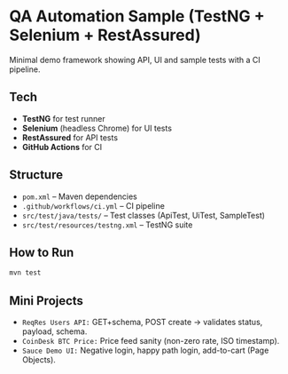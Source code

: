 # QA Automation Sample (TestNG + Selenium + RestAssured)

Minimal demo framework showing API, UI and sample tests with a CI pipeline.

## Tech
- **TestNG** for test runner
- **Selenium** (headless Chrome) for UI tests
- **RestAssured** for API tests
- **GitHub Actions** for CI

## Structure
- `pom.xml` – Maven dependencies  
- `.github/workflows/ci.yml` – CI pipeline  
- `src/test/java/tests/` – Test classes (ApiTest, UiTest, SampleTest)  
- `src/test/resources/testng.xml` – TestNG suite  

## How to Run
```bash
mvn test
```


## Mini Projects
- `ReqRes Users API:` GET+schema, POST create → validates status, payload, schema.
- `CoinDesk BTC Price:` Price feed sanity (non-zero rate, ISO timestamp).
- `Sauce Demo UI:` Negative login, happy path login, add-to-cart (Page Objects).
